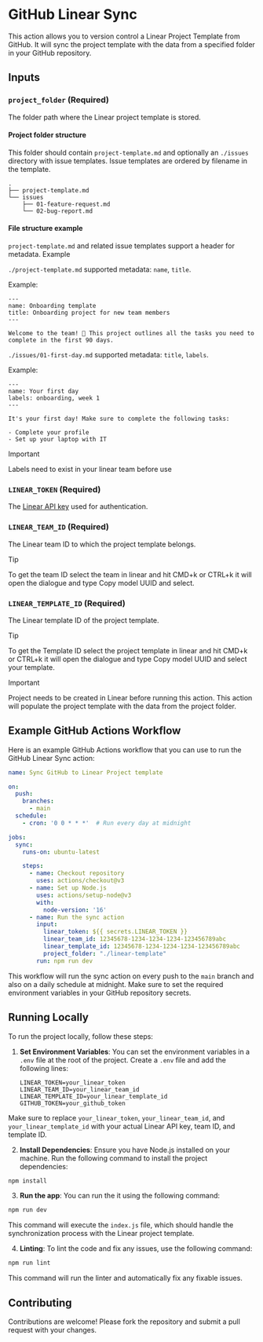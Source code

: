 # GitHub Linear Sync

This action allows you to version control a Linear Project Template from GitHub. It will sync the project template with the data from a specified folder in your GitHub repository.

## Inputs 
### `project_folder` (Required)
The folder path where the Linear project template is stored. 

#### Project folder structure
This folder should contain `project-template.md` and optionally an `./issues` directory with issue templates. Issue templates are ordered by filename in the template.

```
.
├── project-template.md
└── issues
    ├── 01-feature-request.md
    └── 02-bug-report.md
```

#### File structure example
`project-template.md` and related issue templates support a header for metadata. Example

`./project-template.md` supported metadata: `name`, `title`.

Example:

```
---
name: Onboarding template
title: Onboarding project for new team members
---

Welcome to the team! 🎉 This project outlines all the tasks you need to complete in the first 90 days. 
```

`./issues/01-first-day.md` supported metadata: `title`, `labels`.

Example:
```
---
name: Your first day
labels: onboarding, week 1
---

It's your first day! Make sure to complete the following tasks:

- Complete your profile
- Set up your laptop with IT
```

> [!IMPORTANT]  
> Labels need to exist in your linear team before use

### `LINEAR_TOKEN` (Required)
The [Linear API key](https://linear.app/docs/api-and-webhooks#api) used for authentication.

### `LINEAR_TEAM_ID` (Required)
The Linear team ID to which the project template belongs.

> [!TIP]  
> To get the team ID select the team in linear and hit CMD+k or CTRL+k it will open the dialogue and type Copy model UUID and select.

### `LINEAR_TEMPLATE_ID` (Required)
The Linear template ID of the project template.

> [!TIP]  
> To get the Template ID select the project template in linear and hit CMD+k or CTRL+k it will open the dialogue and type Copy model UUID and select your template.

> [!IMPORTANT]  
> Project needs to be created in Linear before running this action. This action will populate the project template with the data from the project folder.

## Example GitHub Actions Workflow

Here is an example GitHub Actions workflow that you can use to run the GitHub Linear Sync action:

```yaml
name: Sync GitHub to Linear Project template

on:
  push:
    branches:
      - main
  schedule:
    - cron: '0 0 * * *'  # Run every day at midnight

jobs:
  sync:
    runs-on: ubuntu-latest

    steps:
      - name: Checkout repository
        uses: actions/checkout@v3
      - name: Set up Node.js
        uses: actions/setup-node@v3
        with:
          node-version: '16'
      - name: Run the sync action
        input:
          linear_token: ${{ secrets.LINEAR_TOKEN }}
          linear_team_id: 12345678-1234-1234-1234-123456789abc
          linear_template_id: 12345678-1234-1234-1234-123456789abc
          project_folder: "./linear-template"
        run: npm run dev
```

This workflow will run the sync action on every push to the `main` branch and also on a daily schedule at midnight. Make sure to set the required environment variables in your GitHub repository secrets.

## Running Locally

To run the project locally, follow these steps:

1. **Set Environment Variables**: You can set the environment variables in a `.env` file at the root of the project. Create a `.env` file and add the following lines:

   ```plaintext
   LINEAR_TOKEN=your_linear_token
   LINEAR_TEAM_ID=your_linear_team_id
   LINEAR_TEMPLATE_ID=your_linear_template_id
   GITHUB_TOKEN=your_github_token
   ```

Make sure to replace `your_linear_token`, `your_linear_team_id`, and `your_linear_template_id` with your actual Linear API key, team ID, and template ID.

2. **Install Dependencies**: Ensure you have Node.js installed on your machine. Run the following command to install the project dependencies:

```sh
npm install
```

3. **Run the app**: You can run the it using the following command:

```sh
npm run dev
```

This command will execute the `index.js` file, which should handle the synchronization process with the Linear project template.

4. **Linting**: To lint the code and fix any issues, use the following command:

```sh
npm run lint
```

This command will run the linter and automatically fix any fixable issues.

## Contributing

Contributions are welcome! Please fork the repository and submit a pull request with your changes.
